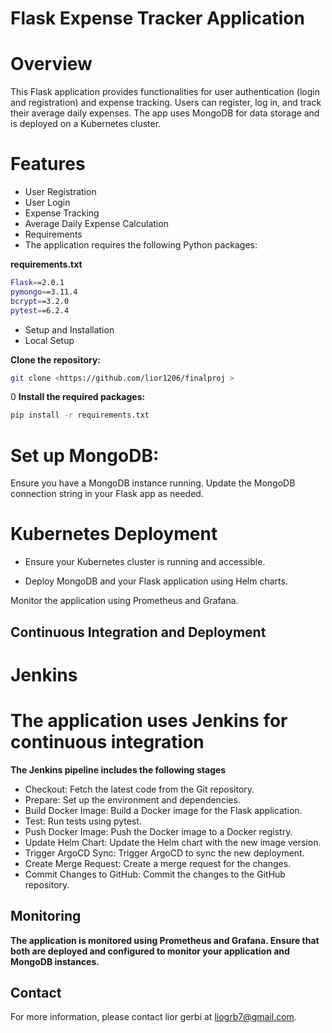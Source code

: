 
# Flask Expense Tracker Application
# Overview
This Flask application provides functionalities for user authentication (login and registration) and expense tracking. Users can register, log in, and track their average daily expenses. The app uses MongoDB for data storage and is deployed on a Kubernetes cluster.

# Features
- User Registration
- User Login
- Expense Tracking
- Average Daily Expense Calculation
- Requirements
- The application requires the following Python packages:


**requirements.txt**
~~~sh 
Flask==2.0.1
pymongo==3.11.4
bcrypt==3.2.0
pytest==6.2.4
~~~
- Setup and Installation
- Local Setup


**Clone the repository:**
~~~sh
git clone <https://github.com/lior1206/finalproj >
~~~
0
**Install the required packages:**
~~~sh
pip install -r requirements.txt
~~~

# Set up MongoDB:
Ensure you have a MongoDB instance running. Update the MongoDB connection string in your Flask app as needed.


# Kubernetes Deployment
- Ensure your Kubernetes cluster is running and accessible.

- Deploy MongoDB and your Flask application using Helm charts.


Monitor the application using Prometheus and Grafana.

## Continuous Integration and Deployment
# **Jenkins**
# The application uses Jenkins for continuous integration 
**The Jenkins pipeline includes the following stages**

- Checkout: Fetch the latest code from the Git repository.
- Prepare: Set up the environment and dependencies.
- Build Docker Image: Build a Docker image for the Flask application.
- Test: Run tests using pytest.
- Push Docker Image: Push the Docker image to a Docker registry.
- Update Helm Chart: Update the Helm chart with the new image version.
- Trigger ArgoCD Sync: Trigger ArgoCD to sync the new deployment.
- Create Merge Request: Create a merge request for the changes.
- Commit Changes to GitHub: Commit the changes to the GitHub repository.

## Monitoring

**The application is monitored using Prometheus and Grafana. Ensure that both are deployed and configured to monitor your application and MongoDB instances.**


## Contact
For more information, please contact lior gerbi at liogrb7@gmail.com.